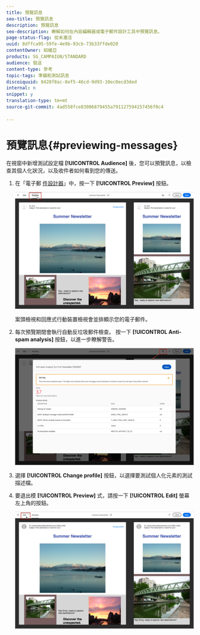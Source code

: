 ```yaml
---
title: 預覽訊息
seo-title: 預覽訊息
description: 預覽訊息
seo-description: 瞭解如何在內容編輯器或電子郵件設計工具中預覽訊息。
page-status-flag: 從未激活
uuid: 8dffca95-59fe-4e9b-93cb-73b33ffde020
contentOwner: 紹維亞
products: SG_CAMPAIGN/STANDARD
audience: 發送
content-type: 參考
topic-tags: 準備和測試訊息
discoiquuid: 8428f8ac-8ef5-46cd-9d93-10ec0ecd3ded
internal: n
snippet: y
translation-type: tm+mt
source-git-commit: 4ad558fce83006879455a791127594157456f0c4

---
```



# 預覽訊息{#previewing-messages}

在視窗中新增測試設定檔 **[!UICONTROL Audience]** 後，您可以預覽訊息，以檢查其個人化狀況，以及收件者如何看到您的傳送。

1. 在「電子郵 [件設計器](../../designing/using/overview.md)」中，按一下 **[!UICONTROL Preview]** 按鈕。

   ![](assets/sending_preview.png)

   案頭檢視和回應式行動裝置檢視會並排顯示您的電子郵件。

1. 每次預覽期間會執行自動反垃圾郵件檢查。 按一下 **[!UICONTROL Anti-spam analysis]** 按鈕，以進一步瞭解警告。

   ![](assets/sending_anti-spam_analysis.png)

1. 選擇 **[!UICONTROL Change profile]** 按鈕，以選擇要測試個人化元素的測試描述檔。
1. 要退出模 **[!UICONTROL Preview]** 式，請按一下 **[!UICONTROL Edit]** 螢幕左上角的按鈕。

   ![](assets/sending_preview_edit.png)

